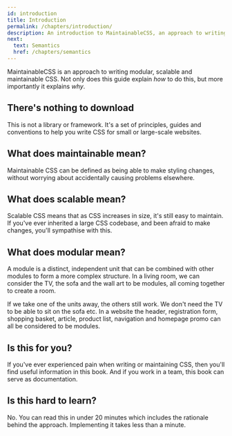 ```yaml
---
id: introduction
title: Introduction
permalink: /chapters/introduction/
description: An introduction to MaintainableCSS, an approach to writing modular, scalable and of course maintainable CSS.
next:
  text: Semantics
  href: /chapters/semantics
---
```


MaintainableCSS is an approach to writing modular, scalable and maintainable CSS. Not only does this guide explain *how* to do this, but more importantly it explains *why*.

## There's nothing to download

This is not a library or framework. It's a set of principles, guides and conventions to help you write CSS for small or large-scale websites.

## What does maintainable mean?

Maintainable CSS can be defined as being able to make styling changes, without worrying about accidentally causing problems elsewhere.

## What does scalable mean?

Scalable CSS means that as CSS increases in size, it's still easy to maintain. If you've ever inherited a large CSS codebase, and been afraid to make changes, you'll sympathise with this.

## What does modular mean?

A module is a distinct, independent unit that can be combined with other modules to form a more complex structure. In a living room, we can consider the TV, the sofa and the wall art to be modules, all coming together to create a room.

If we take one of the units away, the others still work. We don't need the TV to be able to sit on the sofa etc. In a website the header, registration form, shopping basket, article, product list, navigation and homepage promo can all be considered to be modules.

## Is this for you?

If you've ever experienced pain when writing or maintaining CSS, then you'll find useful information in this book. And if you work in a team, this book can serve as documentation.

## Is this hard to learn?

No. You can read this in under 20 minutes which includes the rationale behind the approach. Implementing it takes less than a minute.